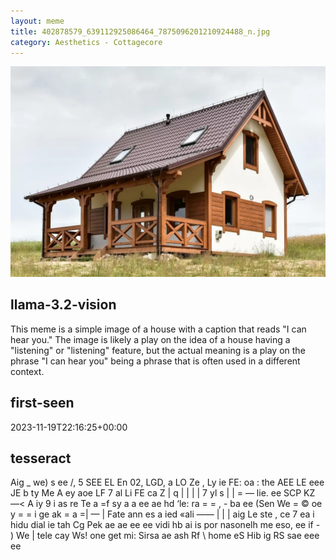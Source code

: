 ```yaml
---
layout: meme
title: 402878579_639112925086464_7875096201210924488_n.jpg
category: Aesthetics - Cottagecore
---
```


<div markdown="0"><a href="402878579_639112925086464_7875096201210924488_n.jpg"><img class="photo" src="402878579_639112925086464_7875096201210924488_n.jpg" /></a>

<h2>llama-3.2-vision</h2>
<p title="Llama-3.2-11B is a really good model that probably gets the visual details right but doesn't understand literary or media references, and often fails to accurately represent the physical arrangement of objects and the implied relationships between the objects.">This meme is a simple image of a house with a caption that reads &quot;I can hear you.&quot; The image is likely a play on the idea of a house having a &quot;listening&quot; or &quot;listening&quot; feature, but the actual meaning is a play on the phrase &quot;I can hear you&quot; being a phrase that is often used in a different context.</p>

<h2>first-seen</h2>
<p title="Because Git doesn't preserve file modification times, this metadata file contains the file's modification time when it was added to the library.">2023-11-19T22:16:25+00:00</p>

<h2>tesseract</h2>
<p title="Tesseract is often terrible and just gives a lot of nonsense characters, but it used to be the state of the art, and usually it is better at correctly representing text than llama-3.2-vision-11b.">Aig _ we) s ee /, 5 SEE EL En 02, LGD, a LO Ze , Ly ie FE: oa : the AEE LE eee JE b ty Me A ey aoe LF 7 al Li FE ca Z | q | | | | 7 yl s | | = — lie. ee SCP KZ —&lt; A iy 9 i as re Te a =f sy a a ee ae hd ‘le: ra = = , - ba ee (Sen We = © oe y = = i ge ak = a =| — | Fate ann es a ied «ali —— | | | aig Le ste , ce 7 ea i hidu dial ie tah Cg Pek ae ae ee ee vidi hb ai is por nasonelh me eso, ee if - ) We | tele cay Ws! one get mi: Sirsa ae ash Rf \ home eS Hib ig RS sae eee ee</p>

</div>

